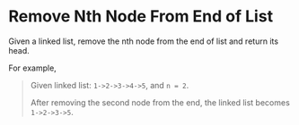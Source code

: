 # Remove Nth Node From End of List

Given a linked list, remove the nth node from the end of list and return its head.

For example,

> Given linked list: `1->2->3->4->5`, and `n = 2`.
>
> After removing the second node from the end, the linked list becomes `1->2->3->5`.